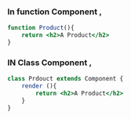 ### In function Component , 
```jsx
function Product(){
    return <h2>A Product</h2>
}
```

### IN Class Component , 

```jsx
class Prdouct extends Component {
    render (){
        return <h2>A Product</h2>
    }
}
```